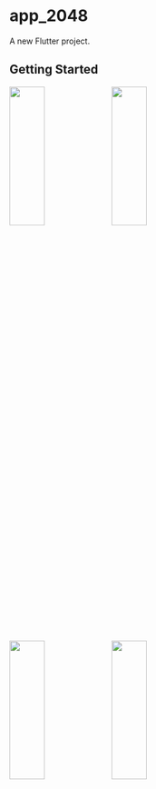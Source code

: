 # app_2048

A new Flutter project.

## Getting Started

<p>

<img src="https://user-images.githubusercontent.com/77187106/223058042-0053508f-4726-4ffd-9e31-82be21b320c8.png" height=25% width=35%>
<img src="https://user-images.githubusercontent.com/77187106/223058661-db370e9f-e88a-4842-b9a5-2027f69d35a9.png" height=25% width=35%>
<img src="https://user-images.githubusercontent.com/77187106/223058754-45368e1e-4b83-4469-82cc-d986ce46c854.png" height=25% width=35%>
<img src="https://user-images.githubusercontent.com/77187106/223058816-cf6a7f94-336c-4642-8def-d51031a1123c.png" height=25% width=35%>
  


</p>
